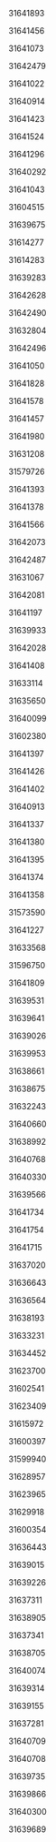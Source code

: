 31641893

31641456

31641073

31642479

31641022

31640914

31641423

31641524

31641296

31640292

31641043

31604515

31639675

31614277

31614283

31639283

31642628

31642490

31632804

31642496

31641050

31641828

31641578

31641457

31641980

31631208

31579726

31641393

31641378

31641566

31642073

31642487

31631067

31642081

31641197

31639933

31642028

31641408

31633114

31635650

31640099

31602380

31641397

31641426

31641402

31640913

31641337

31641380

31641395

31641374

31641358

31573590

31641227

31633568

31596750

31641809

31639531

31639641

31639026

31639953

31638661

31638675

31632243

31640660

31638992

31640768

31640330

31639566

31641734

31641754

31641715

31637020

31636643

31636564

31638193

31633231

31634452

31623700

31602541

31623409

31615972

31600397

31599940

31628957

31623965

31629918

31600354

31636443

31639015

31639226

31637311

31638905

31637341

31638705

31640074

31639314

31639155

31637281

31640709

31640708

31639735

31639866

31640300

31639689


